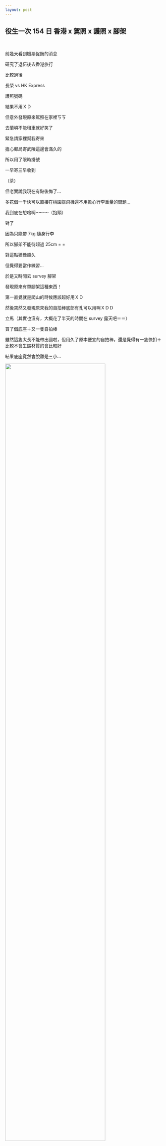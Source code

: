 ```yaml
---
layout: post
---
```


役生一次 154 日 香港 x 駕照 x 護照 x 腳架
---

<br>

前幾天看到機票促銷的消息

研究了退伍後去香港旅行


比較過後

長榮 vs HK Express


護照號碼

結果不用ＸＤ

但意外發現原來駕照在家裡ㄎㄎ

去蘭嶼不能租車就好笑了



緊急請家裡幫我寄來

擔心郵局寄武陵這邊會滿久的

所以用了限時掛號

一早寄三早收到

（茶）




但老實說我現在有點後悔了...

多花個一千快可以直接在桃園搭飛機還不用擔心行李重量的問題...

我到底在想啥啊～～～（抱頭）



對了

因為只能帶 7kg 隨身行李

所以腳架不能待超過 25cm = =

對這點猶豫超久

但覺得要當作練習...


於是又時間去 survey 腳架

發現原來有單腳架這種東西！

第一直覺就是爬山的時候應該超好用ＸＤ


然後突然又發現原來我的自拍棒底部有孔可以用啊ＸＤＤ

立馬（其實也沒有，大概花了半天的時間在 survey 露天吧＝＝）

買了個底座＋又一隻自拍棒

雖然這隻太長不能帶出國啦，但用久了原本便宜的自拍棒，還是覺得有一隻快扣＋比較不會生鏽材質的會比較好


結果底座竟然會脫離是三小...

<img src="{{site.url}}/img/2015-04-21/final.png" width="80%">

<br>
